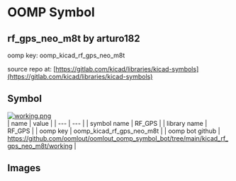 # OOMP Symbol  
## rf_gps_neo_m8t  by arturo182  
  
oomp key: oomp_kicad_rf_gps_neo_m8t  
  
source repo at: [https://gitlab.com/kicad/libraries/kicad-symbols](https://gitlab.com/kicad/libraries/kicad-symbols)  
## Symbol  
  
[![working.png](working_600.png)](working.png)  
| name | value | 
| --- | --- | 
| symbol name | RF_GPS | 
| library name | RF_GPS | 
| oomp key | oomp_kicad_rf_gps_neo_m8t | 
| oomp bot github | https://github.com/oomlout/oomlout_oomp_symbol_bot/tree/main/kicad_rf_gps_neo_m8t/working | 
## Images  
